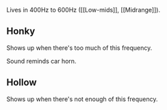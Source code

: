Lives in 400Hz to 600Hz ([[Low-mids]], [[Midrange]]).

## Honky

Shows up when there's too much of this frequency.

Sound reminds car horn.

## Hollow

Shows up when there's not enough of this frequency.

